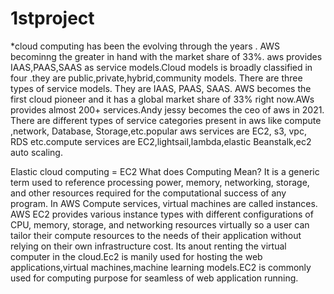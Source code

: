 # 1stproject
*cloud computing has been the evolving through the years . AWS becominng the greater in hand with the market share of 33%. aws provides IAAS,PAAS,SAAS as service models.Cloud models is broadly classified in four .they are public,private,hybrid,community models. There are three types of service models. They are IAAS, PAAS, SAAS. AWS becomes the first cloud pioneer and it has a global market share of 33% right now.AWs provides almost 200+ services.Andy jessy becomes the ceo of aws in 2021.
There are different types of service categories present in aws like compute ,network, Database, Storage,etc.popular aws services are EC2, s3, vpc, RDS etc.compute services are EC2,lightsail,lambda,elastic Beanstalk,ec2 auto scaling.

Elastic cloud computing = EC2
What does Computing Mean?
 It is a generic term used to reference processing power, memory, networking, storage, and other resources required for the computational success of any program. In AWS Compute services, virtual machines are called instances. AWS EC2 provides various instance types with different configurations of CPU, memory, storage, and networking resources virtually so a user can tailor their compute resources to the needs of their application without relying on their own infrastructure cost. Its anout renting the virtual computer in the cloud.Ec2 is manily used for hosting the web applications,virtual machines,machine learning models.EC2 is commonly used for computing purpose for seamless of web application running.

